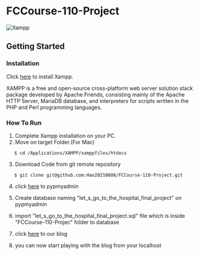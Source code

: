 FCCourse-110-Project
===
![Xampp](https://img.shields.io/badge/Xampp-v7.4.29-green)



## Getting Started

### Installation
Click [here](https://www.apachefriends.org/download_success.html) to install Xampp.

XAMPP is a free and open-source cross-platform web server solution stack package developed by Apache Friends, consisting mainly of the Apache HTTP Server, MariaDB database, and interpreters for scripts written in the PHP and Perl programming languages.



### How To Run

1. Complete Xampp installation on your PC.
2. Move on target Folder.(For Mac)
 ```
    $ cd /Applications/XAMPP/xamppfiles/htdocs
 ```
3. Download Code from git remote repository
 ```
    $ git clone git@github.com:Hao20210808/FCCourse-110-Project.git
 ```
4. click [here](http://localhost/phpmyadmin) to pypmyadmin

6. Create database naming "let_s_go_to_the_hospital_final_project" on pypmyadmin

6. import "let_s_go_to_the_hospital_final_project.sql" file which is inside "FCCourse-110-Projec" folder to database

7. click [here](http://localhost/FCCourse-110-Project/src) to our blog

8. you can now start playing with the blog from your localhost

